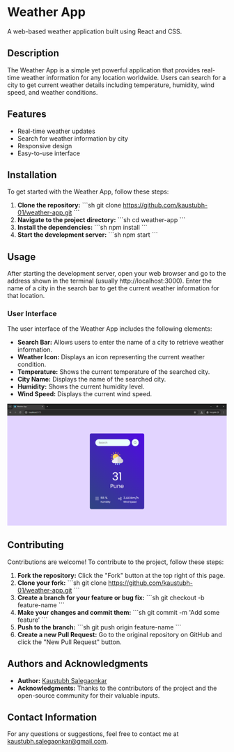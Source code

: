 
# Weather App

A web-based weather application built using React and CSS.

## Description

The Weather App is a simple yet powerful application that provides real-time weather information for any location worldwide. Users can search for a city to get current weather details including temperature, humidity, wind speed, and weather conditions.

## Features

- Real-time weather updates
- Search for weather information by city
- Responsive design
- Easy-to-use interface

## Installation

To get started with the Weather App, follow these steps:

1. **Clone the repository:**
   \`\`\`sh
   git clone https://github.com/kaustubh-01/weather-app.git
   \`\`\`
2. **Navigate to the project directory:**
   \`\`\`sh
   cd weather-app
   \`\`\`
3. **Install the dependencies:**
   \`\`\`sh
   npm install
   \`\`\`
4. **Start the development server:**
   \`\`\`sh
   npm start
   \`\`\`

## Usage

After starting the development server, open your web browser and go to the address shown in the terminal (usually http://localhost:3000). Enter the name of a city in the search bar to get the current weather information for that location.

### User Interface

The user interface of the Weather App includes the following elements:

- **Search Bar:** Allows users to enter the name of a city to retrieve weather information.
- **Weather Icon:** Displays an icon representing the current weather condition.
- **Temperature:** Shows the current temperature of the searched city.
- **City Name:** Displays the name of the searched city.
- **Humidity:** Shows the current humidity level.
- **Wind Speed:** Displays the current wind speed.

![Weather App UI](./src/assets/weather-app.png)

## Contributing

Contributions are welcome! To contribute to the project, follow these steps:

1. **Fork the repository:**
   Click the "Fork" button at the top right of this page.
2. **Clone your fork:**
   \`\`\`sh
   git clone https://github.com/kaustubh-01/weather-app.git
   \`\`\`
3. **Create a branch for your feature or bug fix:**
   \`\`\`sh
   git checkout -b feature-name
   \`\`\`
4. **Make your changes and commit them:**
   \`\`\`sh
   git commit -m 'Add some feature'
   \`\`\`
5. **Push to the branch:**
   \`\`\`sh
   git push origin feature-name
   \`\`\`
6. **Create a new Pull Request:**
   Go to the original repository on GitHub and click the "New Pull Request" button.


## Authors and Acknowledgments

- **Author:** [Kaustubh Salegaonkar](https://github.com/kaustubh-01)
- **Acknowledgments:** Thanks to the contributors of the project and the open-source community for their valuable inputs.

## Contact Information

For any questions or suggestions, feel free to contact me at [kaustubh.salegaonkar@gmail.com](mailto:kaustubh.salegaonkar@gmail.com).
